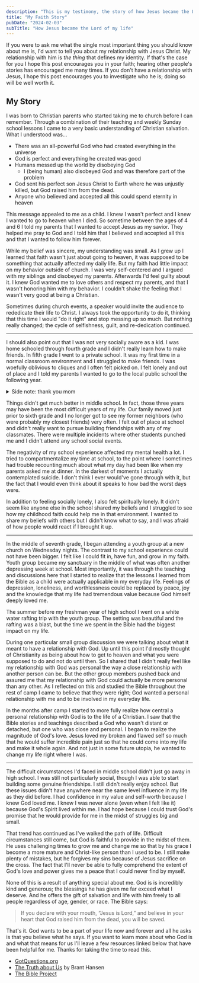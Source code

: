 ```yaml
---
description: "This is my testimony, the story of how Jesus became the Lord of my life."
title: "My Faith Story"
pubDate: "2024-02-03"
subTitle: "How Jesus became the Lord of my life"
---
```


If you were to ask me what the single most important thing you should know about me is, I'd want to tell you about my relationship with Jesus Christ. My relationship with him is _the thing_ that defines my identity. If that's the case for you I hope this post encourages you in your faith; hearing other people's stories has encouraged me many times. If you don't have a relationship with Jesus, I hope this post encourages you to investigate who he is; doing so will be well worth it.

## My Story

I was born to Christian parents who started taking me to church before I can remember. Through a combination of their teaching and weekly Sunday school lessons I came to a very basic understanding of Christian salvation. What I understood was...

-   There was an all-powerful God who had created everything in the universe
-   God is perfect and everything he created was good
-   Humans messed up the world by disobeying God
    -   I (being human) also disobeyed God and was therefore part of the problem
-   God sent his perfect son Jesus Christ to Earth where he was unjustly killed, but God raised him from the dead.
-   Anyone who believed and accepted all this could spend eternity in heaven

This message appealed to me as a child. I knew I wasn't perfect and I knew I wanted to go to heaven when I died. So sometime between the ages of 4 and 6 I told my parents that I wanted to accept Jesus as my savior. They helped me pray to God and I told him that I believed and accepted all this and that I wanted to follow him forever.

While my belief was sincere, my understanding was small. As I grew up I learned that faith wasn't just about going to heaven, it was supposed to be something that actually affected my daily life. But my faith had little impact on my behavior outside of church. I was very self-centered and I argued with my siblings and disobeyed my parents. Afterwards I'd feel guilty about it. I knew God wanted me to love others and respect my parents, and that I wasn't honoring him with my behavior. I couldn't shake the feeling that I wasn't very good at being a Christian.

Sometimes during church events, a speaker would invite the audience to rededicate their life to Christ. I always took the opportunity to do it, thinking that this time I would "do it right" and stop messing up so much. But nothing really changed; the cycle of selfishness, guilt, and re-dedication continued.

<hr />

I should also point out that I was not very socially aware as a kid. I was home schooled through fourth grade and I didn't really learn how to make friends. In fifth grade I went to a private school. It was my first time in a normal classroom environment and I struggled to make friends. I was woefully oblivious to cliques and I often felt picked on. I felt lonely and out of place and I told my parents I wanted to go to the local public school the following year.

<details>
	<summary>Side note: thank you mom</summary>

As I proofread I'm realizing this may sound as though home schooling was a bad experience or that my parents didn't care about my social development. Nothing could be further from the truth. My mom put in countless hours and many tears to ensure she was giving me and my siblings a good education and I enjoyed being home schooled. My parents made sure I participated in extra curricular activities in part so that I would get more experience being around other kids.

</details>

Things didn't get much better in middle school. In fact, those three years may have been the most difficult years of my life. Our family moved just prior to sixth grade and I no longer got to see my former neighbors (who were probably my closest friends) very often. I felt out of place at school and didn't really want to pursue building friendships with any of my classmates. There were multiple incidents where other students punched me and I didn't attend any school social events.

The negativity of my school experience affected my mental health a lot. I tried to compartmentalize my time at school, to the point where I sometimes had trouble recounting much about what my day had been like when my parents asked me at dinner. In the darkest of moments I actually contemplated suicide. I don't think I ever would've gone through with it, but the fact that I would even think about it speaks to how bad the worst days were.

In addition to feeling socially lonely, I also felt spiritually lonely. It didn't seem like anyone else in the school shared my beliefs and I struggled to see how my childhood faith could help me in that environment. I wanted to share my beliefs with others but I didn't know what to say, and I was afraid of how people would react if I brought it up.

<hr />

In the middle of seventh grade, I began attending a youth group at a new church on Wednesday nights. The contrast to my school experience could not have been bigger. I felt like I could fit in, have fun, and grow in my faith. Youth group became my sanctuary in the middle of what was often another depressing week at school. Most importantly, it was through the teaching and discussions here that I started to realize that the lessons I learned from the Bible as a child were actually applicable in my everyday life. Feelings of depression, loneliness, and worthlessness could be replaced by peace, joy and the knowledge that my life had tremendous value because God himself deeply loved me.

The summer before my freshman year of high school I went on a white water rafting trip with the youth group. The setting was beautiful and the rafting was a blast, but the time we spent in the Bible had the biggest impact on my life.

During one particular small group discussion we were talking about what it meant to have a relationship with God. Up until this point I'd mostly thought of Christianity as being about how to get to heaven and what you were supposed to do and not do until then. So I shared that I didn't really feel like my relationship with God was personal the way a close relationship with another person can be. But the other group members pushed back and assured me that my relationship with God could actually be more personal than any other. As I reflected on this and studied the Bible throughout the rest of camp I came to believe that they were right; God wanted a personal relationship with me and to be involved in my everyday life.

In the months after camp I started to more fully realize how central a personal relationship with God is to the life of a Christian. I saw that the Bible stories and teachings described a God who wasn't distant or detached, but one who was close and personal. I began to realize the magnitude of God's love. Jesus loved my broken and flawed self so much that he would suffer incredible pain just so that he could come into my life and make it whole again. And not just in some future utopia, he wanted to change my life right where I was.

<hr />

The difficult circumstances I'd faced in middle school didn't just go away in high school. I was still not particularly social, though I was able to start building some genuine friendships. I still didn't really enjoy school. But these issues didn't have anywhere near the same level influence in my life as they did before. I had confidence in my value and self-worth because I knew God loved me. I knew I was never alone (even when I felt like it) because God's Spirit lived within me. I had hope because I could trust God's promise that he would provide for me in the midst of struggles big and small.

That trend has continued as I've walked the path of life. Difficult circumstances still come, but God is faithful to provide in the midst of them. He uses challenging times to grow me and change me so that by his grace I become a more mature and Christ-like person than I used to be. I still make plenty of mistakes, but he forgives my sins because of Jesus sacrifice on the cross. The fact that I'll never be able to fully comprehend the extent of God's love and power gives me a peace that I could never find by myself.

None of this is a result of anything special about me. God is is incredibly kind and generous; the blessings he has given me far exceed what I deserve. And he offers the gift of salvation and life with him freely to all people regardless of age, gender, or race. The Bible says:

> If you declare with your mouth, “Jesus is Lord,” and believe in your heart that God raised him from the dead, you will be saved.

That's it. God wants to be a part of your life now and forever and all he asks is that you believe what he says. If you want to learn more about who God is and what that means for us I'll leave a few resources linked below that have been helpful for me. Thanks for taking the time to read this.

-   [GotQuestions.org](https://www.gotquestions.org/)
-   [The Truth about Us](https://libro.fm/audiobooks/9781666558159-the-truth-about-us) by Brant Hansen
-   [The Bible Project](https://bibleproject.com/explore/)
